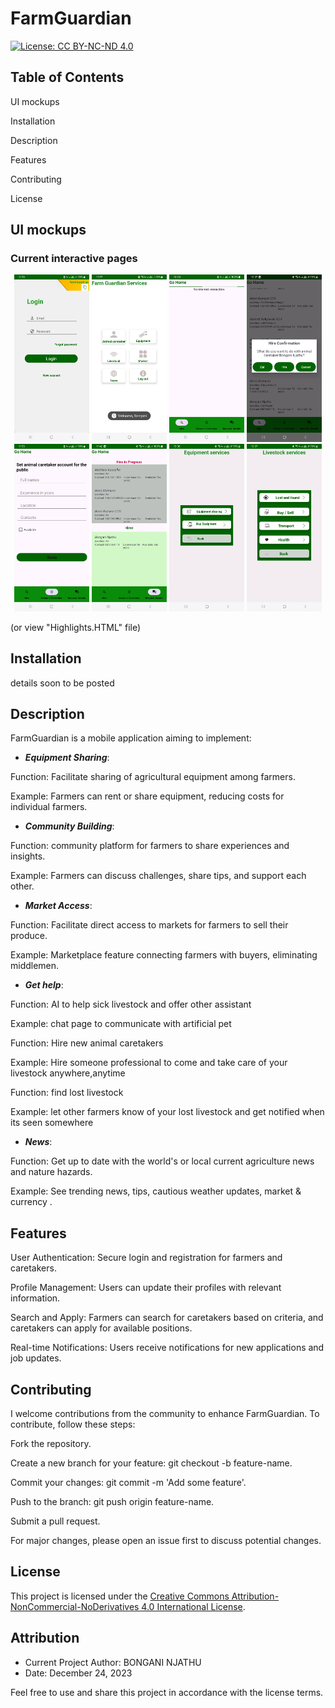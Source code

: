  
# FarmGuardian

[![License: CC BY-NC-ND 4.0](https://img.shields.io/badge/License-CC%20BY--NC--ND%204.0-lightgrey.svg)](https://creativecommons.org/licenses/by-nc-nd/4.0/)





## Table of Contents

UI mockups

Installation

Description

Features

Contributing

License

## UI mockups

### Current interactive pages


<p align="center">

 <img src="images/screenshots/Screenshot_20240314_115624.jpg" alt="Login" width="120">
 <img src="images/screenshots/Screenshot_20240124_132858.jpg" alt="App serviices,Home" width="120">
<img src="images/screenshots/Screenshot_20240315_160932.jpg" alt="Registration" width="120">
<img src="images/screenshots/Screenshot_20240317_153732.jpg" alt="App serviices,Home" width="120">
<img src="images/screenshots/Screenshot_20240314_115552.jpg" alt="Become Animal caretaker" width="120">
<img src="images/screenshots/Screenshot_20240315_174205 (1).jpg" alt="Registration" width="120">
<img src="images/screenshots/Screenshot_20240317_153631.jpg" alt="Equipment services" width="120">
<img src="images/screenshots/Screenshot_20240317_153747.jpg" alt="Equipment services" width="120">



(or view "Highlights.HTML" file)


## Installation

details soon to be posted 

## Description

FarmGuardian is a mobile application aiming to implement:

* ***Equipment Sharing***:

Function: Facilitate sharing of agricultural equipment among farmers.

Example: Farmers can rent or share equipment, reducing costs for individual farmers.

* ***Community Building***:

Function:  community platform for farmers to share experiences and insights.

Example: Farmers can discuss challenges, share tips, and support each other.

* ***Market Access***:

Function: Facilitate direct access to markets for farmers to sell their produce.

Example: Marketplace feature connecting farmers with buyers, eliminating middlemen.

* ***Get help***:

Function: AI to help sick livestock and offer other assistant

Example: chat page to communicate with artificial pet

Function:  Hire  new animal caretakers 

Example:  Hire someone professional to come and take care of your livestock anywhere,anytime

Function: find lost livestock

Example:  let other farmers know of your lost livestock and get notified when its seen somewhere



* ***News***:

Function: Get up to date with the world's or local current agriculture news and nature hazards.

Example: See trending news, tips, cautious weather updates, market & currency .

## Features


User Authentication: Secure login and registration for farmers and caretakers.

Profile Management: Users can update their profiles with relevant information.

Search and Apply: Farmers can search for caretakers based on criteria, and caretakers can apply for available positions.

Real-time Notifications: Users receive notifications for new applications and job updates.



## Contributing
I welcome contributions from the community to enhance FarmGuardian. To contribute, follow these steps:

Fork the repository.

Create a new branch for your feature: git checkout -b feature-name.

Commit your changes: git commit -m 'Add some feature'.

Push to the branch: git push origin feature-name.

Submit a pull request.

For major changes, please open an issue first to discuss potential changes.

## License

This project is licensed under the [Creative Commons Attribution-NonCommercial-NoDerivatives 4.0 International License](LICENSE.md).

## Attribution

- Current Project Author: BONGANI NJATHU
- Date: December 24, 2023

Feel free to use and share this project in accordance with the license terms.


